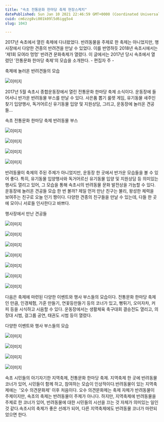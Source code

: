 ```yaml
---
title: "속초 전통문화 한마당 축제 현장스케치"
datePublished: Sun Jan 10 2021 22:46:59 GMT+0000 (Coordinated Universal Time)
cuid: cm6zzg8vi001k09l5d6igg5o4
slug: 1043

---
```



2017년 속초에서 열린 축제에 다녀왔었다. 반려동물을 주제로 한 축제는 아니었지만, 행사장에서 다양한 견종의 반려견을 만날 수 있었다. 이를 반영하듯 2018년 속초시에서는 '제1회 모여라 멍멍' 반려견 문화축제가 열렸다. 이 글에서는 2017년 당시 속초에서 열렸던 '전통문화 한마당 축제'의 모습을 소개한다. - 편집자 주 -

축제에 놀러온 반려견들의 모습

![이미지](https://cdn.hashnode.com/res/hashnode/image/upload/v1739248137798/8cbbbfa9-d6da-4f59-a4cb-ba9d9cec7e0e.jpeg)

2017년 5월 속초시 종합운동장에서 열린 전통문화 한마당 축제 소식이다. 운동장에 들어서니 반가운 반려동물 부스를 만날 수 있다. 사은품 뽑기 룰렛 게임, 유기동물 새주인 찾기 입양행사, 독거어르신 유기동물 입양 및 지원상담, 그리고, 운동장에 놀러온 견공들...

속초 전통문화 한마당 축제 반려동물 부스

![이미지](https://cdn.hashnode.com/res/hashnode/image/upload/v1739248139670/87ce5888-18c9-47e3-be5c-e09a09d4bc43.jpeg)

![이미지](https://cdn.hashnode.com/res/hashnode/image/upload/v1739248141554/0acb505d-1260-44b1-b6ee-b5515d0bb775.jpeg)

![이미지](https://cdn.hashnode.com/res/hashnode/image/upload/v1739248143176/78abbea3-2061-4312-be55-8f41415e107b.jpeg)

![이미지](https://cdn.hashnode.com/res/hashnode/image/upload/v1739248144650/e262ee2d-b52a-4134-981f-76d94bc9912f.jpeg)

반려동물이 축제의 주된 주제가 아니었지만, 운동장 한 곳에서 반가운 모습들을 볼 수 있어 좋다. 특히, 유기동물 입양행사와 독거어르신 유기동물 입양 및 지원상담 등 의미있는 행사도 열리고 있어, 그 모습을 통해 속초시의 반려동물 문화 발전상을 가늠할 수 있다.운동장에 놀러온 견공들 모습 한 번 볼까? 제일 먼저 만난 친구는 불리, 왕성한 체력을 보여주는 친구로 오늘 인기 짱이다. 다양한 견종의 친구들을 만날 수 있는데, 다들 한 곳에 모이니 서로들 인사한다고 바쁘다.

행사장에서 만난 견공들

![이미지](https://cdn.hashnode.com/res/hashnode/image/upload/v1739248146388/4c31a5e8-e71a-4602-9315-fbe44b978692.jpeg)

![이미지](https://cdn.hashnode.com/res/hashnode/image/upload/v1739248147990/7f76650a-3d61-40ee-9a29-e26765228318.jpeg)

![이미지](https://cdn.hashnode.com/res/hashnode/image/upload/v1739248149627/f49833fa-67de-4246-9550-e520f19378c3.jpeg)

![이미지](https://cdn.hashnode.com/res/hashnode/image/upload/v1739248151132/1a5d3a72-5778-48eb-b162-c78a1dcc8de4.jpeg)

![이미지](https://cdn.hashnode.com/res/hashnode/image/upload/v1739248152743/f8929a47-f440-4320-938f-cf81ab9a0b1f.jpeg)

![이미지](https://cdn.hashnode.com/res/hashnode/image/upload/v1739248154659/b8f38a65-11a1-4e43-a3ec-887b8ebcd0b9.jpeg)

![이미지](https://cdn.hashnode.com/res/hashnode/image/upload/v1739248156421/258bc152-d73e-4ac2-8f60-eb4c3e6fd42a.jpeg)

다음은 축제에 마련된 다양한 이벤트와 행사 부스들의 모습이다. 전통문화 한마당 축제인 만큼, 인경체험, 가훈 만들기, 연꽃등만들기 등의 코너가 있고, 뻥튀기, 오미자차, 커피 등을 시식하고 시음할 수 있다. 운동장에서는 생활체육 축구대회 결승전도 열리고, 의장대 시범, 걸그룹 공연, 태권도 시범 등이 열렸다.

다양한 이벤트와 행사 부스들의 모습

![이미지](https://cdn.hashnode.com/res/hashnode/image/upload/v1739248158293/19627453-0159-4993-9de1-0743be622dc9.jpeg)

![이미지](https://cdn.hashnode.com/res/hashnode/image/upload/v1739248160219/5cc96ea2-2525-4b39-8786-b8473f259e6e.jpeg)

![이미지](https://cdn.hashnode.com/res/hashnode/image/upload/v1739248162015/02a351ed-b7f0-4778-a141-37d1791cd002.jpeg)

![이미지](https://cdn.hashnode.com/res/hashnode/image/upload/v1739248163516/f3ea25d7-d0f7-415d-bb79-02b208601f55.jpeg)

속초 시민들의 아기자기한 지역축제, 전통문화 한마당 축제. 지역축제 한 곳에 반려동물 코너가 있어, 시민들이 함께 하고, 참여하는 모습이 인상적이다.반려동물이 있는 지역축제에는  '오수 의견문화제' 이후 처음이다. 오수 의견문화제는 축제 자체가 반려동물이 주제이지만, 속초의 축제는 반려동물이 주제가 아니다. 하지만, 지역축제에 반려동물을 주제로 한 코너가 있어, 반려동물에 대한 시민들의 시선을 끄는 것 자체가 의미있는 일인 것 같다.속초시의 축제가 좋은 선례가 되어, 다른 지역축제에도 반려동물 코너가 마련되었으면 한다.